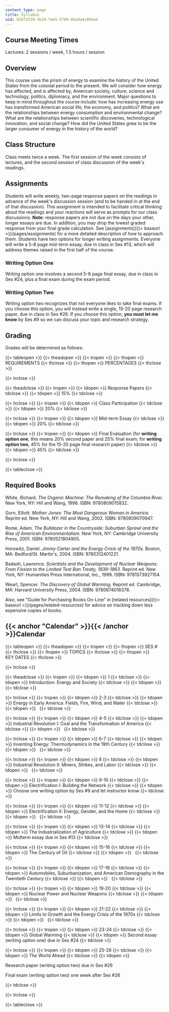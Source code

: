 ```yaml
---
content_type: page
title: Syllabus
uid: 92b72539-3b10-7ee5-5789-bbada4c804a4
---
```


Course Meeting Times
--------------------

Lectures: 2 sessions / week, 1.5 hours / session

Overview
--------

This course uses the prism of energy to examine the history of the United States from the colonial period to the present. We will consider how energy has affected, and is affected by, American society, culture, science and technology, politics, diplomacy, and the environment. Major questions to keep in mind throughout the course include: how has increasing energy use has transformed American social life, the economy, and politics? What are the relationships between energy consumption and environmental change? What are the relationships between scientific discoveries, technological innovation, and social change? How did the United States grew to be the larger consumer of energy in the history of the world?

Class Structure
---------------

Class meets twice a week. The first session of the week consists of lectures, and the second session of class discussion of the week's readings.

Assignments
-----------

Students will write weekly, two-page response papers on the readings in advance of the week's discussion session (and to be handed in at the end of that discussion). This assignment is intended to facilitate critical thinking about the readings and your reactions will serve as prompts for our class discussions. **Note**: response papers are not due on the days your other, longer essays are due. In addition, you may drop the lowest graded response from your final grade calculation. See [assignments]({{< baseurl >}}/pages/assignments) for a more detailed description of how to approach them. Students have two options for longer writing assignments. Everyone will write a 5-8 page mid-term essay, due in class in Ses #13, which will address themes raised in the first half of the course.

### Writing Option One

Writing option one involves a second 5-8 page final essay, due in class in Ses #24, plus a final exam during the exam period.

### Writing Option Two

Writing option two recognizes that not everyone likes to take final exams. If you choose this option, you will instead write a single, 15-20 page research paper, due in class in Ses #26. If you choose this option, **you must let me know** by Ses #9 so we can discuss your topic and research strategy.

Grading
-------

Grades will be determined as follows:

{{< tableopen >}}
{{< theadopen >}}
{{< tropen >}}
{{< thopen >}}
REQUIREMENTS
{{< thclose >}}
{{< thopen >}}
PERCENTAGES
{{< thclose >}}

{{< trclose >}}

{{< theadclose >}}
{{< tropen >}}
{{< tdopen >}}
Response Papers
{{< tdclose >}}
{{< tdopen >}}
15%
{{< tdclose >}}

{{< trclose >}}
{{< tropen >}}
{{< tdopen >}}
Class Participation
{{< tdclose >}}
{{< tdopen >}}
20%
{{< tdclose >}}

{{< trclose >}}
{{< tropen >}}
{{< tdopen >}}
Mid-term Essay
{{< tdclose >}}
{{< tdopen >}}
20%
{{< tdclose >}}

{{< trclose >}}
{{< tropen >}}
{{< tdopen >}}
Final Evaluation (for **writing option one**, this means 20% second paper and 25% final exam; for **writing option two**, 45% for the 15-20 page final research paper)
{{< tdclose >}}
{{< tdopen >}}
45%
{{< tdclose >}}

{{< trclose >}}

{{< tableclose >}}

Required Books
--------------

White, Richard. _The Organic Machine: The Remaking of the Columbia River_. New York, NY: Hill and Wang, 1996. ISBN: 9780809015832.

Gorn, Elliott. _Mother Jones: The Most Dangerous Woman in America_. Reprint ed. New York, NY: Hill and Wang, 2002. ISBN: 9780809070947.

Rome, Adam. _The Bulldozer in the Countryside: Suburban Sprawl and the Rise of American Environmentalism_. New York, NY: Cambridge University Press, 2001. ISBN: 9780521804905.

Horowitz, Daniel. _Jimmy Carter and the Energy Crisis of the 1970s_. Boston, MA: Bedford/St. Martin's, 2004. ISBN: 9780312401221.

Badash, Lawrence. _Scientists and the Development of Nuclear Weapons: From Fission to the Limited Test Ban Treaty, 1939-1963_. Reprint ed. New York, NY: Humanities Press International, Inc., 1999. ISBN: 9781573927154.

Weart, Spencer. _The Discovery of Global Warming_. Reprint ed. Cambridge, MA: Harvard University Press, 2004. ISBN: 9780674016378.

Also, see "Guide for Purchasing Books On-Line" in [related resources]({{< baseurl >}}/pages/related-resources) for advice on tracking down less expensive copies of books.

{{< anchor "Calendar" >}}{{< /anchor >}}Calendar
------------------------------------------------

{{< tableopen >}}
{{< theadopen >}}
{{< tropen >}}
{{< thopen >}}
SES #
{{< thclose >}}
{{< thopen >}}
TOPICS
{{< thclose >}}
{{< thopen >}}
KEY DATES
{{< thclose >}}

{{< trclose >}}

{{< theadclose >}}
{{< tropen >}}
{{< tdopen >}}
1
{{< tdclose >}}
{{< tdopen >}}
Introduction: Energy and Society
{{< tdclose >}}
{{< tdopen >}}
 
{{< tdclose >}}

{{< trclose >}}
{{< tropen >}}
{{< tdopen >}}
2-3
{{< tdclose >}}
{{< tdopen >}}
Energy in Early America: Fields, Fire, Wind, and Water
{{< tdclose >}}
{{< tdopen >}}
 
{{< tdclose >}}

{{< trclose >}}
{{< tropen >}}
{{< tdopen >}}
4-5
{{< tdclose >}}
{{< tdopen >}}
Industrial Revolution I: Coal and the Transformation of America
{{< tdclose >}}
{{< tdopen >}}
 
{{< tdclose >}}

{{< trclose >}}
{{< tropen >}}
{{< tdopen >}}
6-7
{{< tdclose >}}
{{< tdopen >}}
Inventing Energy: Thermodynamics in the 19th Century
{{< tdclose >}}
{{< tdopen >}}
 
{{< tdclose >}}

{{< trclose >}}
{{< tropen >}}
{{< tdopen >}}
8
{{< tdclose >}}
{{< tdopen >}}
Industrial Revolution II: Miners, Strikes, and Labor
{{< tdclose >}}
{{< tdopen >}}
 
{{< tdclose >}}

{{< trclose >}}
{{< tropen >}}
{{< tdopen >}}
9-10
{{< tdclose >}}
{{< tdopen >}}
Electrification I: Building the Network
{{< tdclose >}}
{{< tdopen >}}
Choose one writing option by Ses #9 and let instructor know
{{< tdclose >}}

{{< trclose >}}
{{< tropen >}}
{{< tdopen >}}
11-12
{{< tdclose >}}
{{< tdopen >}}
Electrification II: Energy, Gender, and the Home
{{< tdclose >}}
{{< tdopen >}}
 
{{< tdclose >}}

{{< trclose >}}
{{< tropen >}}
{{< tdopen >}}
13-14
{{< tdclose >}}
{{< tdopen >}}
The Industrialization of Agriculture
{{< tdclose >}}
{{< tdopen >}}
Midterm essay due in Ses #13
{{< tdclose >}}

{{< trclose >}}
{{< tropen >}}
{{< tdopen >}}
15-16
{{< tdclose >}}
{{< tdopen >}}
The Century of Oil
{{< tdclose >}}
{{< tdopen >}}
 
{{< tdclose >}}

{{< trclose >}}
{{< tropen >}}
{{< tdopen >}}
17-18
{{< tdclose >}}
{{< tdopen >}}
Automobiles, Suburbanization, and American Demography in the Twentieth Century
{{< tdclose >}}
{{< tdopen >}}
 
{{< tdclose >}}

{{< trclose >}}
{{< tropen >}}
{{< tdopen >}}
19-20
{{< tdclose >}}
{{< tdopen >}}
Nuclear Power and Nuclear Weapons
{{< tdclose >}}
{{< tdopen >}}
 
{{< tdclose >}}

{{< trclose >}}
{{< tropen >}}
{{< tdopen >}}
21-22
{{< tdclose >}}
{{< tdopen >}}
Limits to Growth and the Energy Crisis of the 1970s
{{< tdclose >}}
{{< tdopen >}}
 
{{< tdclose >}}

{{< trclose >}}
{{< tropen >}}
{{< tdopen >}}
23-24
{{< tdclose >}}
{{< tdopen >}}
Global Warming
{{< tdclose >}}
{{< tdopen >}}
Second essay (writing option one) due in Ses #24
{{< tdclose >}}

{{< trclose >}}
{{< tropen >}}
{{< tdopen >}}
25-26
{{< tdclose >}}
{{< tdopen >}}
The World Ahead
{{< tdclose >}}
{{< tdopen >}}


Research paper (writing option two) due in Ses #26

Final exam (writing option two) one week after Ses #26


{{< tdclose >}}

{{< trclose >}}

{{< tableclose >}}